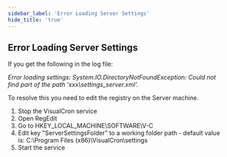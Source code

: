 ```yaml
---
sidebar_label: 'Error Loading Server Settings'
hide_title: 'true'
---
```


## Error Loading Server Settings

If you get the following in the log file:
 
_Error loading settings: System.IO.DirectoryNotFoundException: Could not find part of the path 'xxx\settings_server.xml'._
 
To resolve this you need to edit the registry on the Server machine.
 
1. Stop the VisualCron service
2. Open RegEdit
3. Go to HKEY_LOCAL_MACHINE\SOFTWARE\V-C
4. Edit key "ServerSettingsFolder" to a working folder path - default value is: C:\Program Files (x86)\VisualCron\settings
5. Start the service